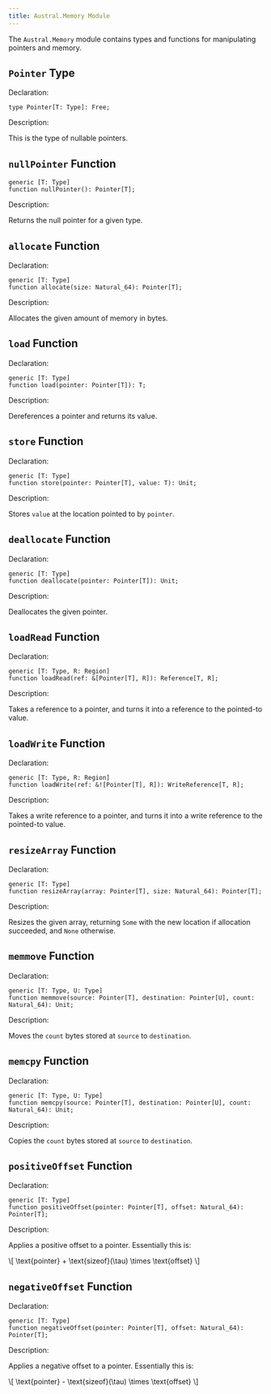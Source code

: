 ```yaml
---
title: Austral.Memory Module
---
```


The `Austral.Memory` module contains types and functions for manipulating pointers and memory.

## `Pointer` Type

Declaration:

```austral
type Pointer[T: Type]: Free;
```

Description:

This is the type of nullable pointers.

## `nullPointer` Function

```austral
generic [T: Type]
function nullPointer(): Pointer[T];
```

Description:

Returns the null pointer for a given type.

## `allocate` Function

Declaration:

```austral
generic [T: Type]
function allocate(size: Natural_64): Pointer[T];
```

Description:

Allocates the given amount of memory in bytes.

## `load` Function

Declaration:

```austral
generic [T: Type]
function load(pointer: Pointer[T]): T;
```

Description:

Dereferences a pointer and returns its value.

## `store` Function

Declaration:

```austral
generic [T: Type]
function store(pointer: Pointer[T], value: T): Unit;
```

Description:

Stores `value` at the location pointed to by `pointer`.

## `deallocate` Function

Declaration:

```austral
generic [T: Type]
function deallocate(pointer: Pointer[T]): Unit;
```

Description:

Deallocates the given pointer.

## `loadRead` Function

Declaration:

```austral
generic [T: Type, R: Region]
function loadRead(ref: &[Pointer[T], R]): Reference[T, R];
```

Description:

Takes a reference to a pointer, and turns it into a reference to the pointed-to
value.

## `loadWrite` Function

Declaration:

```austral
generic [T: Type, R: Region]
function loadWrite(ref: &![Pointer[T], R]): WriteReference[T, R];
```

Description:

Takes a write reference to a pointer, and turns it into a write reference to the
pointed-to value.

## `resizeArray` Function

Declaration:

```austral
generic [T: Type]
function resizeArray(array: Pointer[T], size: Natural_64): Pointer[T];
```

Description:

Resizes the given array, returning `Some` with the new location if allocation
succeeded, and `None` otherwise.

## `memmove` Function

Declaration:

```austral
generic [T: Type, U: Type]
function memmove(source: Pointer[T], destination: Pointer[U], count: Natural_64): Unit;
```

Description:

Moves the `count` bytes stored at `source` to `destination`.

## `memcpy` Function

Declaration:

```austral
generic [T: Type, U: Type]
function memcpy(source: Pointer[T], destination: Pointer[U], count: Natural_64): Unit;
```

Description:

Copies the `count` bytes stored at `source` to `destination`.

## `positiveOffset` Function

Declaration:

```austral
generic [T: Type]
function positiveOffset(pointer: Pointer[T], offset: Natural_64): Pointer[T];
```

Description:

Applies a positive offset to a pointer. Essentially this is:

\\[
\text{pointer} + \text{sizeof}(\\tau) \times \text{offset}
\\]

## `negativeOffset` Function

Declaration:

```austral
generic [T: Type]
function negativeOffset(pointer: Pointer[T], offset: Natural_64): Pointer[T];
```

Description:

Applies a negative offset to a pointer. Essentially this is:

\\[
\text{pointer} - \text{sizeof}(\\tau) \times \text{offset}
\\]
